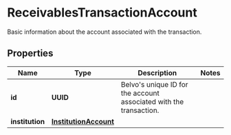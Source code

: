 

# ReceivablesTransactionAccount

Basic information about the account associated with the transaction.

## Properties

| Name | Type | Description | Notes |
|------------ | ------------- | ------------- | -------------|
|**id** | **UUID** | Belvo&#39;s unique ID for the account associated with the transaction. |  |
|**institution** | [**InstitutionAccount**](InstitutionAccount.md) |  |  |



